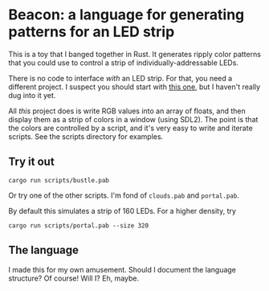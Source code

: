 # Beacon: a language for generating patterns for an LED strip

This is a toy that I banged together in Rust. It generates ripply color
patterns that you could use to control a strip of individually-addressable
LEDs.

There is no code to interface *with* an LED strip. For that, you need
a different project. I suspect you should start with [this one][smart-leds],
but I haven't really dug into it yet.

[smart-leds]: https://github.com/smart-leds-rs/smart-leds

All *this* project does is write RGB values into an array of floats,
and then display them as a strip of colors in a window (using SDL2).
The point is that the colors are controlled by a script, and it's very
easy to write and iterate scripts. See the scripts directory for examples.

## Try it out

```
cargo run scripts/bustle.pab
```

Or try one of the other scripts. I'm fond of `clouds.pab` and `portal.pab`.

By default this simulates a strip of 160 LEDs. For a higher density, try

```
cargo run scripts/portal.pab --size 320
```

## The language

I made this for my own amusement. Should I document the language structure?
Of course! Will I? Eh, maybe.
